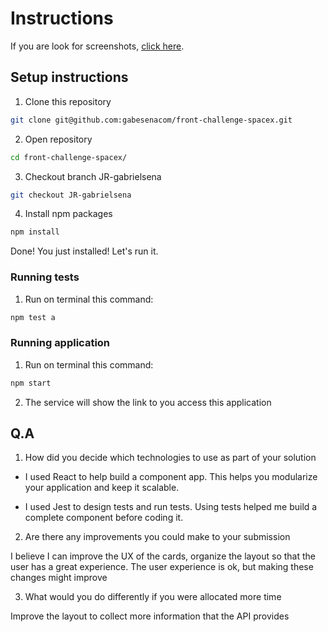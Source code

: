 # Instructions

If you are look for screenshots, [click here](README.md).

## Setup instructions

1. Clone this repository

```bash
git clone git@github.com:gabesenacom/front-challenge-spacex.git
```

2. Open repository

```bash
cd front-challenge-spacex/
```

3. Checkout branch JR-gabrielsena

```bash
git checkout JR-gabrielsena
```

4. Install npm packages

```bash
npm install
```

Done! You just installed! Let's run it.

### Running tests

1. Run on terminal this command:

```bash
npm test a
```

### Running application

1. Run on terminal this command:

```bash
npm start
```

2. The service will show the link to you access this application

## Q.A

1. How did you decide which technologies to use as part of your solution 

- I used React to help build a component app. This helps you modularize your application and keep it scalable.

- I used Jest to design tests and run tests. Using tests helped me build a complete component before coding it.

2. Are there any improvements you could make to your submission

I believe I can improve the UX of the cards, organize the layout so that the user has a great experience. The user experience is ok, but making these changes might improve

3. What would you do differently if you were allocated more time

Improve the layout to collect more information that the API provides
